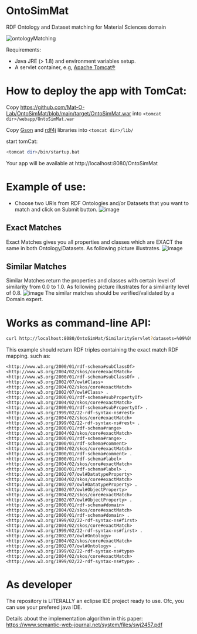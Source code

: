# OntoSimMat
RDF Ontology and Dataset matching for Material Sciences domain

![ontologyMatching](https://user-images.githubusercontent.com/9248325/221026245-85526659-4463-4934-aaa2-3d3a3d1741dd.png)


Requirements:
- Java JRE (> 1.8) and environment variables setup.
- A servlet container, e.g, [Apache Tomcat®](https://tomcat.apache.org/)

# How to deploy the app with TomCat:
Copy https://github.com/Mat-O-Lab/OntoSimMat/blob/main/target/OntoSimMat.war into ```<tomcat dir>/webapp/OntoSimMat.war```

Copy [Gson](https://jar-download.com/artifacts/com.google.code.gson/gson/2.8.2/source-code) and [rdf4j](https://rdf4j.org/download/) libraries into ```<tomcat dir>/lib/```

start tomCat:
```bash
<tomcat dir>/bin/startup.bat
```

Your app will be available at http://localhost:8080/OntoSimMat

# Example of use:
- Choose two URIs from RDF Ontologies and/or Datasets that you want to match and click on Submit button.
![image](https://user-images.githubusercontent.com/9248325/220661737-71fc47f3-2965-4fa5-b8da-4eb608fbb823.png)

## Exact Matches 
Exact Matches gives you all properties and classes which are EXACT the same in both Ontology/Datasets. As following picture illustrates.
![image](https://user-images.githubusercontent.com/9248325/220660020-a4240132-04be-4269-ba1a-082967216bd1.png)

## Similar Matches
Similar Matches return the properties and classes with certain level of similarity from 0.0 to 1.0. As following picture illustrates for a similiarity level of 0.8.
![image](https://user-images.githubusercontent.com/9248325/220660472-30cddbff-6fad-4efe-a774-84fc27fef001.png)
The similar matches should be verified/validated by a Domain expert.

# Works as command-line API:
```bash
curl http://localhost:8080/OntoSimMat/SimilarityServlet?datasets=%09%09%09https%3A%2F%2Fgithub.com%2FMat-O-Lab%2FOntoSimMat%2Fraw%2Fmain%2Fbuild%2Fclasses%2Fcom%2Frelod%2Fservlet%2FontoConcreteSource.owl%2C+%0D%0A%09%09%09https%3A%2F%2Fgithub.com%2FMat-O-Lab%2FOntoSimMat%2Fraw%2Fmain%2Fbuild%2Fclasses%2Fcom%2Frelod%2Fservlet%2Fpmdco_core.ttl%0D%0A%09%09%09&opt=exact&simlevel=0.7&rdf=rdf
```
This example should return RDF triples containing the exact match RDF mapping.
such as:
```
<http://www.w3.org/2000/01/rdf-schema#subClassOf> <http://www.w3.org/2004/02/skos/core#exactMatch> <http://www.w3.org/2000/01/rdf-schema#subClassOf> .
<http://www.w3.org/2002/07/owl#Class> <http://www.w3.org/2004/02/skos/core#exactMatch> <http://www.w3.org/2002/07/owl#Class> .
<http://www.w3.org/2000/01/rdf-schema#subPropertyOf> <http://www.w3.org/2004/02/skos/core#exactMatch> <http://www.w3.org/2000/01/rdf-schema#subPropertyOf> .
<http://www.w3.org/1999/02/22-rdf-syntax-ns#rest> <http://www.w3.org/2004/02/skos/core#exactMatch> <http://www.w3.org/1999/02/22-rdf-syntax-ns#rest> .
<http://www.w3.org/2000/01/rdf-schema#range> <http://www.w3.org/2004/02/skos/core#exactMatch> <http://www.w3.org/2000/01/rdf-schema#range> .
<http://www.w3.org/2000/01/rdf-schema#comment> <http://www.w3.org/2004/02/skos/core#exactMatch> <http://www.w3.org/2000/01/rdf-schema#comment> .
<http://www.w3.org/2000/01/rdf-schema#label> <http://www.w3.org/2004/02/skos/core#exactMatch> <http://www.w3.org/2000/01/rdf-schema#label> .
<http://www.w3.org/2002/07/owl#DatatypeProperty> <http://www.w3.org/2004/02/skos/core#exactMatch> <http://www.w3.org/2002/07/owl#DatatypeProperty> .
<http://www.w3.org/2002/07/owl#ObjectProperty> <http://www.w3.org/2004/02/skos/core#exactMatch> <http://www.w3.org/2002/07/owl#ObjectProperty> .
<http://www.w3.org/2000/01/rdf-schema#domain> <http://www.w3.org/2004/02/skos/core#exactMatch> <http://www.w3.org/2000/01/rdf-schema#domain> .
<http://www.w3.org/1999/02/22-rdf-syntax-ns#first> <http://www.w3.org/2004/02/skos/core#exactMatch> <http://www.w3.org/1999/02/22-rdf-syntax-ns#first> .
<http://www.w3.org/2002/07/owl#Ontology> <http://www.w3.org/2004/02/skos/core#exactMatch> <http://www.w3.org/2002/07/owl#Ontology> .
<http://www.w3.org/1999/02/22-rdf-syntax-ns#type> <http://www.w3.org/2004/02/skos/core#exactMatch> <http://www.w3.org/1999/02/22-rdf-syntax-ns#type> .
```

# As developer
The repository is LITERALLY an eclipse IDE project ready to use. Ofc, you can use your prefered java IDE.

Details about the implementation algorithm in this paper:
https://www.semantic-web-journal.net/system/files/swj2457.pdf
